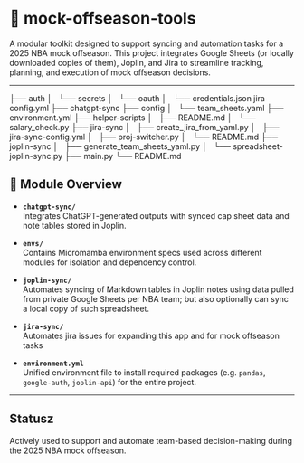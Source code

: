 # 🏀 mock-offseason-tools

A modular toolkit designed to support syncing and automation tasks for a 2025 NBA mock offseason. This project integrates Google Sheets (or locally downloaded copies of them), Joplin, and Jira to streamline tracking, planning, and execution of mock offseason decisions.

---
├── auth
│   └── secrets
│       └── oauth
│           └── credentials.json
                      jira
                          config.yml
├── chatgpt-sync
├── config
│   └── team_sheets.yaml
├── environment.yml
├── helper-scripts
│   ├── README.md
│   └── salary_check.py
├── jira-sync
│   ├── create_jira_from_yaml.py
│   ├── jira-sync-config.yml
│   ├── proj-switcher.py
│   └── README.md
├── joplin-sync
│   ├── generate_team_sheets_yaml.py
│   └── spreadsheet-joplin-sync.py
├── main.py
└── README.md


## 🧩 Module Overview

- **`chatgpt-sync/`**  
  Integrates ChatGPT-generated outputs with synced cap sheet data and note tables stored in Joplin.

- **`envs/`**  
  Contains Micromamba environment specs used across different modules for isolation and dependency control.

- **`joplin-sync/`**  
  Automates syncing of Markdown tables in Joplin notes using data pulled from private Google Sheets per NBA team; but also optionally can sync a local copy of such spreadsheet.

- **`jira-sync/`**  
  Automates jira issues for expanding this app and for mock offseason tasks

- **`environment.yml`**  
  Unified environment file to install required packages (e.g. `pandas`, `google-auth`, `joplin-api`) for the entire project.

---

## Statusz

Actively used to support and automate team-based decision-making during the 2025 NBA mock offseason.
